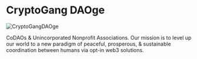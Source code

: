 # CryptoGang DAOge
![CryptoGangDAOge](https://ipfs.io/ipfs/bafkreicgkqta7t2rkk5r7dfnonunqbmqwfjfd6lshj6nvs2b72gkw7n6uu)

CoDAOs & Unincorporated Nonprofit Associations. Our mission is to level up our world to a new paradigm of peaceful, prosperous, & sustainable coordination between humans via opt-in web3 solutions.
